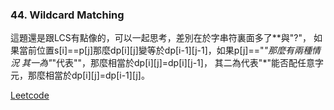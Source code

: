 ### 44. Wildcard Matching

這題還是跟LCS有點像的，可以一起思考，差別在於字串符裏面多了**與"?"，
如果當前位置s[i]==p[j]那麼dp[i][j]變等於dp[i-1][j-1]，如果p[j]=="*"那麼有兩種情況
其一為"*"代表""，那麼相當於dp[i][j]=dp[i][j-1]，
其二為代表"*"能否配任意字元，那麼相當於dp[i][j]=dp[i-1][j]。

[Leetcode](https://leetcode.com/problems/wildcard-matching/)

